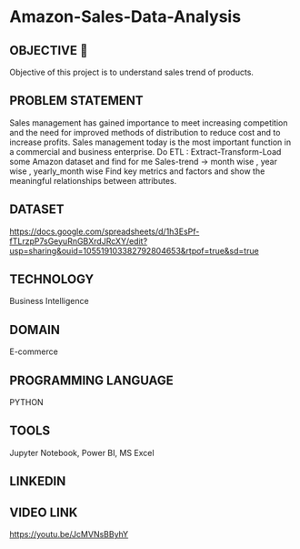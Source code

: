 # Amazon-Sales-Data-Analysis
## OBJECTIVE 🎯
Objective of this project is to understand sales trend of products.
## PROBLEM STATEMENT 
Sales management has gained importance to meet increasing competition and the need
for improved methods of distribution to reduce cost and to increase profits. Sales
management today is the most important function in a commercial and business
enterprise.
Do ETL : Extract-Transform-Load some Amazon dataset and find for me
Sales-trend -> month wise , year wise , yearly_month wise
Find key metrics and factors and show the meaningful relationships between attributes.
## DATASET 
https://docs.google.com/spreadsheets/d/1h3EsPf-fTLrzpP7sGeyuRnGBXrdJRcXY/edit?usp=sharing&ouid=105519103382792804653&rtpof=true&sd=true
## TECHNOLOGY
Business Intelligence
## DOMAIN
E-commerce
## PROGRAMMING LANGUAGE
PYTHON
## TOOLS
Jupyter Notebook, Power BI, MS Excel
## LINKEDIN 
## VIDEO LINK
https://youtu.be/JcMVNsBByhY

